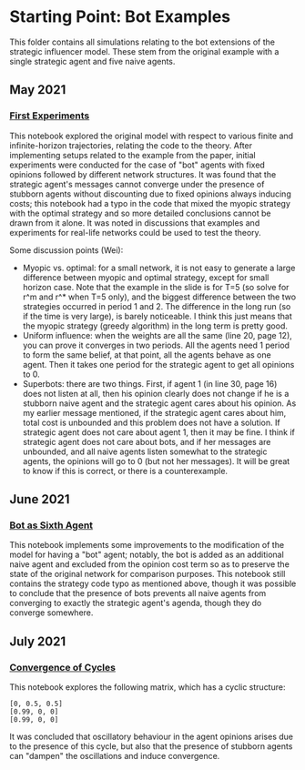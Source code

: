 # Starting Point: Bot Examples

This folder contains all simulations relating to the bot extensions of the strategic influencer model. These stem from the original example with a single strategic agent and five naive agents.

## May 2021

### [First Experiments](https://github.com/jbrightuniverse/strategic_influencer_of_naive_agents/blob/main/basic_model/first_experiments.pdf)
This notebook explored the original model with respect to various finite and infinite-horizon trajectories, relating the code to the theory. After implementing setups related to the example from the paper, initial experiments were conducted for the case of "bot" agents with fixed opinions followed by different network structures. It was found that the strategic agent's messages cannot converge under the presence of stubborn agents without discounting due to fixed opinions always inducing costs; this notebook had a typo in the code that mixed the myopic strategy with the optimal strategy and so more detailed conclusions cannot be drawn from it alone. It was noted in discussions that examples and experiments for real-life networks could be used to test the theory.

Some discussion points (Wei):
- Myopic vs. optimal: for a small network, it is not easy to generate a large difference between myopic and optimal strategy, except for small horizon case. Note that the example in the slide is for T=5 (so solve for r^m and r^* when T=5 only), and the biggest difference between the two strategies occurred in period 1 and 2. The difference in the long run (so if the time is very large), is barely noticeable. I think this just means that the myopic strategy (greedy algorithm) in the long term is pretty good.
- Uniform influence: when the weights are all the same (line 20, page 12), you can prove it converges in two periods. All the agents need 1 period to form the same belief, at that point, all the agents behave as one agent. Then it takes one period for the strategic agent to get all opinions to 0.
- Superbots: there are two things. First, if agent 1 (in line 30, page 16) does not listen at all, then his opinion clearly does not change if he is a stubborn naive agent and the strategic agent cares about his opinion. As my earlier message mentioned, if the strategic agent cares about him, total cost is unbounded and this problem does not have a solution. If strategic agent does not care about agent 1, then it may be fine. I think if strategic agent does not care about bots, and if her messages are unbounded, and all naive agents listen somewhat to the strategic agents, the opinions will go to 0 (but not her messages). It will be great to know if this is correct, or there is a counterexample.

## June 2021

### [Bot as Sixth Agent](https://github.com/jbrightuniverse/strategic_influencer_of_naive_agents/blob/main/bots/bot_as_sixth_agent.pdf)
This notebook implements some improvements to the modification of the model for having a "bot" agent; notably, the bot is added as an additional naive agent and excluded from the opinion cost term so as to preserve the state of the original network for comparison purposes. This notebook still contains the strategy code typo as mentioned above, though it was possible to conclude that the presence of bots prevents all naive agents from converging to exactly the strategic agent's agenda, though they do converge somewhere.

## July 2021

### [Convergence of Cycles](https://github.com/jbrightuniverse/strategic_influencer_of_naive_agents/blob/main/bots/convergence_of_cycles.pdf)
This notebook explores the following matrix, which has a cyclic structure:
```
[0, 0.5, 0.5]
[0.99, 0, 0]
[0.99, 0, 0]
```
It was concluded that oscillatory behaviour in the agent opinions arises due to the presence of this cycle, but also that the presence of stubborn agents can "dampen" the oscillations and induce convergence.
